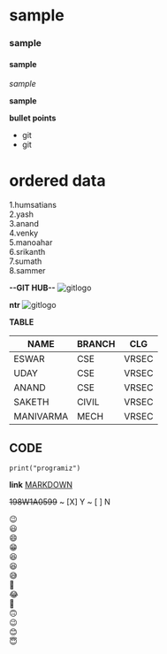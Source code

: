 # sample

### sample

#### sample

*sample*

**sample**

**bullet points**
* git
* git

# **ordered data**
1.humsatians               
2.yash    
3.anand     
4.venky    
5.manoahar   
6.srikanth   
7.sumath    
8.sammer                         
  

**--GIT HUB--**
![gitlogo](https://github.githubassets.com/images/modules/open_graph/github-octocat.png)





**ntr**
![gitlogo](https://encrypted-tbn0.gstatic.com/images?q=tbn:ANd9GcRA6dL_Zs19I8XTmwOS_pxDll7DBnw3lQuvtw&usqp=CAU)


**TABLE**

|NAME|BRANCH|CLG|
|----|------|---|
|ESWAR|CSE|VRSEC|
|UDAY|CSE|VRSEC|
|ANAND|CSE|VRSEC
|SAKETH|CIVIL|VRSEC|
|MANIVARMA|MECH|VRSEC|

## **CODE**
```
print("programiz")
```

**link**
[MARKDOWN](https://www.markdownguide.org/cheat-sheet/)

~~198W1A0599~~
~ [X] Y
~ [ ] N

:wink:            
:smiley:	             
:smile:	             	
:grin:	                            
:laughing:            
:satisfied:	             
:sweat_smile:	             
:rofl:	              
:joy:                 
:slightly_smiling_face:	             
:upside_down_face:	               
:wink:		             
:blush:	                  
:innocent:                     
